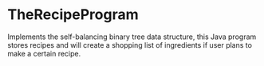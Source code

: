 # TheRecipeProgram
Implements the self-balancing binary tree data structure, this Java program stores recipes and will create a shopping list of ingredients if user plans to make a certain recipe.
